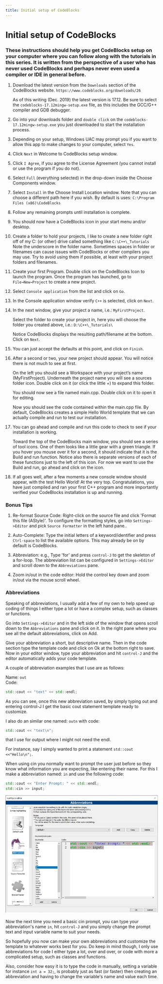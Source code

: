 ```yaml
---
title: Initial setup of CodeBlocks
---
```


# Initial setup of CodeBlocks


### These instructions should help you get CodeBlocks setup on your computer where you can follow along with the tutorials in this series. It is written from the perspective of a user who has never used CodeBlocks and perhaps never even used a compiler or IDE in general before.



1. Download the latest version from the `Downloads` section of the CodeBlocks website.    `https://www.codeblocks.org/downloads/26`

   As of this writing (Dec. 2019) the latest version is 17.12.
   Be sure to select the `codeblocks-17.12mingw-setup.exe` file, as this includes the GCC/G++ compiler and GDB debugger.

2. Go into your downloads folder and `double click` on the `codeblocks-17.12mingw-setup.exe` you just downloaded to start the installation process.

3. Depending on your setup, Windows UAC may prompt you if you want to allow this app to make changes to your computer, select `Yes`.

4. Click `Next` in Welcome to CodeBlocks setup window.

5. Click `I Agree`, if you agree to the License Agreement (you cannot install or use the program if you do not).

6. Select `Full` (everything selected) in the drop-down inside the Choose Components window.

7. Select `Install` in the Choose Install Location window. Note that you can choose a different path here if you wish. By default is uses: `C:\Program Files (x86)\CodeBlocks`

8. Follow any remaining prompts until installation is complete.

9. You should now have a CodeBlocks icon in your start menu and/or desktop.

10. Create a folder to hold your projects, I like to create a new folder right off of my C: (or other) drive called something like `C:\C++\_Tutorials`
    Note the underscore in the folder name. Sometimes spaces in folder or filenames can cause issues with CodeBlocks or other compilers you may use. Try to avoid using them if possible, at least with your project folders and filenames.

11. Create your first Program. Double click on the CodeBlocks Icon to launch the program. Once the program has launched, go to `File→New→Project` to create a new project.

12. Select `Console application` from the list and click on `Go`.

13. In the Console application window verify `C++` is selected, click on `Next`.

14. In the next window, give your project a name, i.e.: `MyFirstProject`.

    Select the folder to create your project in, here you will choose the folder you created above, i.e.: `D:\C++\_Tutorials\`

    Notice CodeBlocks displays the resulting path/filename at the bottom. Click on `Next`.

15. You can just accept the defaults at this point, and click on `Finish`.

16. After a second or two, your new project should appear. You will notice there is not much to see at first.

    On the left you should see a Workspace with your project’s name (MyFirstProject). Underneath the project name you will see a sources folder icon. Double click on it (or click the little +) to expand this folder.

    You should now see a file named main.cpp. Double click on it to open it for editing.

    Now you should see the code contained within the main.cpp file. By default, CodeBlocks creates a simple Hello World template that we can actually compile and run to test our installation.

17. You can go ahead and compile and run this code to check to see if your installation is working.

    Toward the top of the CodeBlocks main window, you should see a series of tool icons. One of them looks like a little gear with a green triangle. If you hover you mouse over it for a second, it should indicate that it is the Build and run function. Notice also there is separate versions of each of these functions just to the left of this icon. For now we want to use the Build and run, go ahead and click on the icon.

18. If all goes well, after a few moments a new console window should appear, with the test Hello World! At the very top. Congratulations, you have just compiled and ran your first C++ program and more importantly verified your  CodeBlocks installation is up and running.


### Bonus Tips  


1. Re-format Source Code: Right-click on the source file and click 'Format this file (AStyle)'.
To configure the formatting styles, go into `Settings->Editor` and pick `Source Formatter` in the left hand pane..

2. Auto-Complete: Type the initial letters of a keyword/identifier and press `Ctrl-space` to list the available options. This may already be on by default is CodeBlocks.

3. Abbreviation: e.g., Type 'for' and press `control-J` to get the skeleton of a for-loop. The abbreviation list can be configured in `Settings->Editor` and scroll down to the `Abbreviations` pane.

4. Zoom in/out in the code editor: Hold the control key down and zoom in/out via the mouse scroll wheel.  

### Abbreviations

Speaking of abbreviations, I usually add a few of my own to help speed up coding of things I either type a lot or have a complex setup, such as classes or functions.

Go into `Settings->Editor` and in the left side of the window that opens scroll down to the `Abbreviations` pane and click on it. In the right pane where you see all the default abbreviations, click on Add.

Give your abbreviation a short, but descriptive name. Then in the code section type the template code and click on Ok at the bottom right to save. Now in your editor window, type your abbreviation and hit `control-J` and the editor automatically adds your code template.

A couple of abbreviation examples that I use are as follows:

Name: `out`  
Code:
```cpp
std::cout << "text" << std::endl;
```

As you can see, once this new abbreviation saved, by simply typing out and entering control-J I get the basic cout statement template ready to customize.

I also do an similar one named: `outn`  with code:
```cpp
std::cout << "text\n";
``` 
that I use for output where I might not need the endl. 

For instance, say I simply wanted to print a statement `std::cout <<"Hello\n";`.

When using cin you normally want to  prompt the user just before so they know what information you are expecting, like entering their name.
For this I make a abbreviation named: `in` and use the following code:
```cpp
std::cout << "Enter Prompt: " << std::endl;
std::cin >> input;
```

![Abbreviation Example](images/Abbreviations.jpg)

Now the next time you need a basic cin prompt, you can type your abbreviation's name `in`, hit `control-J` and you simply change the prompt text and input variable name to suit your needs.

So hopefully you now can make your own abbreviations and customize the template to whatever works best for you. Do keep in mind though, I only use abbreviations for code I either type a lot, over and over, or code with more a complicated setup, such as classes and functions. 

Also, consider how easy it is to type the code in manually, setting a variable for instance `int a = 32;`, is probably just as fast (or faster) then creating an abbreviation and having to change the variable's name and value each time.
